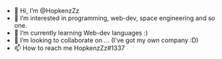 - 👋 Hi, I’m @HopkenzZz
- 👀 I’m interested in programming, web-dev, space engineering and so one.
- 🌱 I’m currently learning Web-dev languages :)
- 💞️ I’m looking to collaborate on ... (I've got my own company :D)
- 📫 How to reach me HopkenzZz#1337

<!---
HopkenzZz/HopkenzZz is a ✨ special ✨ repository because its `README.md` (this file) appears on your GitHub profile.
You can click the Preview link to take a look at your changes.
--->
